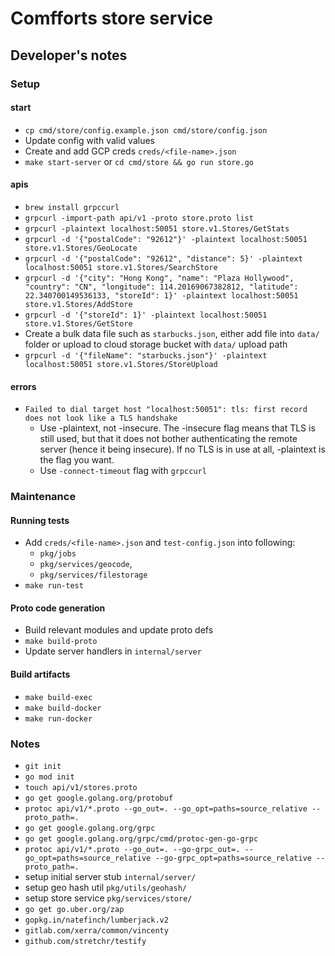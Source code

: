 # Comfforts store service

## Developer's notes
### Setup
#### start
- `cp cmd/store/config.example.json cmd/store/config.json`
- Update config with valid values
- Create and add GCP creds `creds/<file-name>.json`
- `make start-server` or `cd cmd/store && go run store.go`
#### apis
- `brew install grpccurl`
- `grpcurl -import-path api/v1 -proto store.proto list`
- `grpcurl -plaintext localhost:50051 store.v1.Stores/GetStats`
- `grpcurl -d '{"postalCode": "92612"}' -plaintext localhost:50051 store.v1.Stores/GeoLocate`
- `grpcurl -d '{"postalCode": "92612", "distance": 5}' -plaintext localhost:50051 store.v1.Stores/SearchStore`
- `grpcurl -d '{"city": "Hong Kong", "name": "Plaza Hollywood", "country": "CN", "longitude": 114.20169067382812, "latitude":  22.340700149536133, "storeId": 1}' -plaintext localhost:50051 store.v1.Stores/AddStore`
- `grpcurl -d '{"storeId": 1}' -plaintext localhost:50051 store.v1.Stores/GetStore`
- Create a bulk data file such as `starbucks.json`, either add file into `data/` folder or upload to cloud storage bucket with `data/` upload path
- `grpcurl -d '{"fileName": "starbucks.json"}' -plaintext localhost:50051 store.v1.Stores/StoreUpload`
#### errors
- `Failed to dial target host "localhost:50051": tls: first record does not look like a TLS handshake`
    - Use -plaintext, not -insecure. The -insecure flag means that TLS is still used, but that it does not bother authenticating the remote server (hence it being insecure). If no TLS is in use at all, -plaintext is the flag you want.
    - Use `-connect-timeout` flag with `grpccurl`

### Maintenance
#### Running tests
- Add `creds/<file-name>.json` and `test-config.json` into following:
    - `pkg/jobs`
    - `pkg/services/geocode`,
    - `pkg/services/filestorage`
- `make run-test`

#### Proto code generation
- Build relevant modules and update proto defs
- `make build-proto`
- Update server handlers in `internal/server`

#### Build artifacts
- `make build-exec`
- `make build-docker`
- `make run-docker`

### Notes
- `git init`
- `go mod init`
- `touch api/v1/stores.proto`
- `go get google.golang.org/protobuf`
- `protoc api/v1/*.proto --go_out=. --go_opt=paths=source_relative --proto_path=.`
- `go get google.golang.org/grpc`
- `go get google.golang.org/grpc/cmd/protoc-gen-go-grpc`
- `protoc api/v1/*.proto --go_out=. --go-grpc_out=. --go_opt=paths=source_relative --go-grpc_opt=paths=source_relative --proto_path=.`
- setup initial server stub `internal/server/`
- setup geo hash util `pkg/utils/geohash/`
- setup store service `pkg/services/store/`
- `go get go.uber.org/zap`
- `gopkg.in/natefinch/lumberjack.v2`
- `gitlab.com/xerra/common/vincenty`
- `github.com/stretchr/testify`